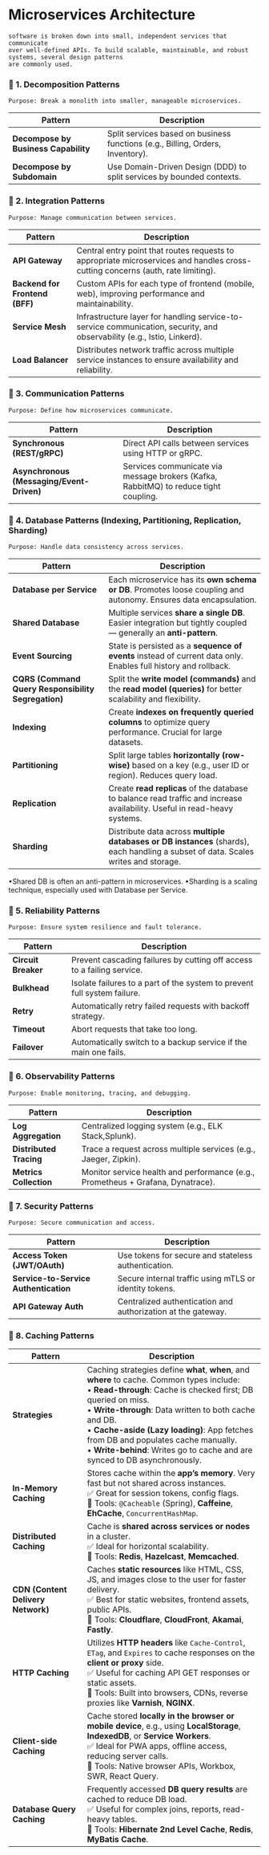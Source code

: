 # Microservices Architecture
    software is broken down into small, independent services that communicate 
    over well-defined APIs. To build scalable, maintainable, and robust systems, several design patterns 
    are commonly used.

### 🧱 1. Decomposition Patterns
    Purpose: Break a monolith into smaller, manageable microservices.
| Pattern                              | Description                                                                    |
| ------------------------------------ | ------------------------------------------------------------------------------ |
| **Decompose by Business Capability** | Split services based on business functions (e.g., Billing, Orders, Inventory). |
| **Decompose by Subdomain**           | Use Domain-Driven Design (DDD) to split services by bounded contexts.          |

### 🔁 2. Integration Patterns
    Purpose: Manage communication between services.
| Pattern                        | Description                                                                                                                    |
|--------------------------------|--------------------------------------------------------------------------------------------------------------------------------|
| **API Gateway**                | Central entry point that routes requests to appropriate microservices and handles cross-cutting concerns (auth, rate limiting). |
| **Backend for Frontend (BFF)** | Custom APIs for each type of frontend (mobile, web), improving performance and maintainability.                                |
| **Service Mesh**               | Infrastructure layer for handling service-to-service communication, security, and observability (e.g., Istio, Linkerd).        |
| **Load Balancer** 	            | Distributes network traffic across multiple service instances to ensure availability and reliability.                          |

### 📡 3. Communication Patterns
    Purpose: Define how microservices communicate.

| Pattern                                   | Description                                                                          |
| ----------------------------------------- | ------------------------------------------------------------------------------------ |
| **Synchronous (REST/gRPC)**               | Direct API calls between services using HTTP or gRPC.                                |
| **Asynchronous (Messaging/Event-Driven)** | Services communicate via message brokers (Kafka, RabbitMQ) to reduce tight coupling. |


### 💾 4. Database Patterns (Indexing, Partitioning, Replication, Sharding)
    Purpose: Handle data consistency across services.

| **Pattern**                                         | **Description**                                                                                                                    |
| --------------------------------------------------- | ---------------------------------------------------------------------------------------------------------------------------------- |
| **Database per Service**                            | Each microservice has its **own schema or DB**. Promotes loose coupling and autonomy. Ensures data encapsulation.                  |
| **Shared Database**                                 | Multiple services **share a single DB**. Easier integration but tightly coupled — generally an **anti-pattern**.                   |
| **Event Sourcing**                                  | State is persisted as a **sequence of events** instead of current data only. Enables full history and rollback.                    |
| **CQRS (Command Query Responsibility Segregation)** | Split the **write model (commands)** and the **read model (queries)** for better scalability and flexibility.                      |
| **Indexing**                                        | Create **indexes on frequently queried columns** to optimize query performance. Crucial for large datasets.                        |
| **Partitioning**                                    | Split large tables **horizontally (row-wise)** based on a key (e.g., user ID or region). Reduces query load.                       |
| **Replication**                                     | Create **read replicas** of the database to balance read traffic and increase availability. Useful in read-heavy systems.          |
| **Sharding**                                        | Distribute data across **multiple databases or DB instances** (shards), each handling a subset of data. Scales writes and storage. |

   •Shared DB is often an anti-pattern in microservices. 
   •Sharding is a scaling technique, especially used with Database per Service.

### 🔄 5. Reliability Patterns
    Purpose: Ensure system resilience and fault tolerance.
| Pattern             | Description                                                              |
| ------------------- | ------------------------------------------------------------------------ |
| **Circuit Breaker** | Prevent cascading failures by cutting off access to a failing service.   |
| **Bulkhead**        | Isolate failures to a part of the system to prevent full system failure. |
| **Retry**           | Automatically retry failed requests with backoff strategy.               |
| **Timeout**         | Abort requests that take too long.                                       |
| **Failover**        | Automatically switch to a backup service if the main one fails.          |

### 🧩 6. Observability Patterns
    Purpose: Enable monitoring, tracing, and debugging.
| Pattern                 | Description                                                                     |
| ----------------------- |---------------------------------------------------------------------------------|
| **Log Aggregation**     | Centralized logging system (e.g., ELK Stack,Splunk).                            |
| **Distributed Tracing** | Trace a request across multiple services (e.g., Jaeger, Zipkin).                |
| **Metrics Collection**  | Monitor service health and performance (e.g., Prometheus + Grafana, Dynatrace). |

### 🔐 7. Security Patterns
    Purpose: Secure communication and access.
| Pattern                               | Description                                                  |
| ------------------------------------- | ------------------------------------------------------------ |
| **Access Token (JWT/OAuth)**          | Use tokens for secure and stateless authentication.          |
| **Service-to-Service Authentication** | Secure internal traffic using mTLS or identity tokens.       |
| **API Gateway Auth**                  | Centralized authentication and authorization at the gateway. |

### 🔐 8. Caching Patterns

| **Pattern**                        | **Description**                                                                                                                                                                                                                                                                                                                                                                                 |
| ---------------------------------- | ----------------------------------------------------------------------------------------------------------------------------------------------------------------------------------------------------------------------------------------------------------------------------------------------------------------------------------------------------------------------------------------------- |
| **Strategies**                     | Caching strategies define **what**, **when**, and **where** to cache. Common types include:<br>• **Read-through**: Cache is checked first; DB queried on miss.<br>• **Write-through**: Data written to both cache and DB.<br>• **Cache-aside (Lazy loading)**: App fetches from DB and populates cache manually.<br>• **Write-behind**: Writes go to cache and are synced to DB asynchronously. |
| **In-Memory Caching**              | Stores cache within the **app’s memory**. Very fast but not shared across instances.<br>✅ Great for session tokens, config flags.<br>🔧 Tools: `@Cacheable` (Spring), **Caffeine**, **EhCache**, `ConcurrentHashMap`.                                                                                                                                                                           |
| **Distributed Caching**            | Cache is **shared across services or nodes** in a cluster.<br>✅ Ideal for horizontal scalability.<br>🔧 Tools: **Redis**, **Hazelcast**, **Memcached**.                                                                                                                                                                                                                                         |
| **CDN (Content Delivery Network)** | Caches **static resources** like HTML, CSS, JS, and images close to the user for faster delivery.<br>✅ Best for static websites, frontend assets, public APIs.<br>🔧 Tools: **Cloudflare**, **CloudFront**, **Akamai**, **Fastly**.                                                                                                                                                             |
| **HTTP Caching**                   | Utilizes **HTTP headers** like `Cache-Control`, `ETag`, and `Expires` to cache responses on the **client or proxy** side.<br>✅ Useful for caching API GET responses or static assets.<br>🔧 Tools: Built into browsers, CDNs, reverse proxies like **Varnish**, **NGINX**.                                                                                                                      |
| **Client-side Caching**            | Cache stored **locally in the browser or mobile device**, e.g., using **LocalStorage**, **IndexedDB**, or **Service Workers**.<br>✅ Ideal for PWA apps, offline access, reducing server calls.<br>🔧 Tools: Native browser APIs, Workbox, SWR, React Query.                                                                                                                                     |
| **Database Query Caching**         | Frequently accessed **DB query results** are cached to reduce DB load.<br>✅ Useful for complex joins, reports, read-heavy tables.<br>🔧 Tools: **Hibernate 2nd Level Cache**, **Redis**, **MyBatis Cache**.                                                                                                                                                                                     |








